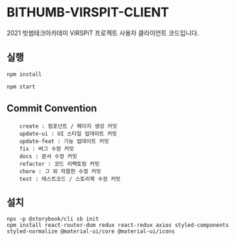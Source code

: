 # BITHUMB-VIRSPIT-CLIENT

2021 빗썸테크아카데미 ViRSPiT 프로젝트 사용자 클라이언트 코드입니다.

## 실행

`npm install`

`npm start`

## Commit Convention

```
    create : 컴포넌트 / 페이지 생성 커밋
    update-ui : UI 스타일 업데이트 커밋
    update-feat : 기능 업데이트 커밋
    fix : 버그 수정 커밋
    docs : 문서 수정 커밋
    refactor : 코드 리팩토링 커밋
    chore : 그 외 자잘한 수정 커밋
    test : 테스트코드 / 스토리북 수정 커밋
```

## 설치

```
npx -p @storybook/cli sb init
npm install react-router-dom redux react-redux axios styled-components styled-normalize @material-ui/core @material-ui/icons
```
